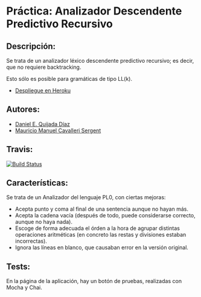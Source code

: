 Práctica: Analizador Descendente Predictivo Recursivo
=====================================================

## Descripción:

Se trata de un analizador léxico descendente predictivo recursivo; es decir, que no requiere backtracking.

Esto sólo es posible para gramáticas de tipo LL(k).

* [Despliegue en Heroku](http://analizer-dpr.herokuapp.com/)

## Autores:

* [Daniel E. Quijada Díaz](http://danielquijada.github.io/)
* [Mauricio Manuel Cavalleri Sergent](http://mauriciomcavalleris.github.io/)

## Travis:

[![Build Status](https://travis-ci.org/MauricioMCavalleriS/CSV.svg?branch=gh-pages)](https://travis-ci.org/MauricioMCavalleriS/CSV)

## Características:

Se trata de un Analizador del lenguaje PL0, con ciertas mejoras:

* Acepta punto y coma al final de una sentencia aunque no hayan más.
* Acepta la cadena vacía (después de todo, puede considerarse correcto, aunque no haya nada).
* Escoge de forma adecuada el órden a la hora de agrupar distintas operaciones aritméticas (en concreto las restas y divisiones estaban incorrectas).
* Ignora las líneas en blanco, que causaban error en la versión original.

## Tests:

En la página de la aplicación, hay un botón de pruebas, realizadas con Mocha y Chai.
